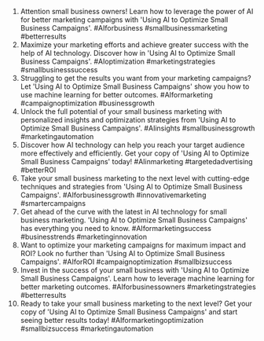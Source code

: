 1. Attention small business owners! Learn how to leverage the power of AI for better marketing campaigns with 'Using AI to Optimize Small Business Campaigns'. #AIforbusiness #smallbusinessmarketing #betterresults
2. Maximize your marketing efforts and achieve greater success with the help of AI technology. Discover how in 'Using AI to Optimize Small Business Campaigns'. #AIoptimization #marketingstrategies #smallbusinesssuccess
3. Struggling to get the results you want from your marketing campaigns? Let 'Using AI to Optimize Small Business Campaigns' show you how to use machine learning for better outcomes. #AIformarketing #campaignoptimization #businessgrowth
4. Unlock the full potential of your small business marketing with personalized insights and optimization strategies from 'Using AI to Optimize Small Business Campaigns'. #AIinsights #smallbusinessgrowth #marketingautomation
5. Discover how AI technology can help you reach your target audience more effectively and efficiently. Get your copy of 'Using AI to Optimize Small Business Campaigns' today! #AIinmarketing #targetedadvertising #betterROI
6. Take your small business marketing to the next level with cutting-edge techniques and strategies from 'Using AI to Optimize Small Business Campaigns'. #AIforbusinessgrowth #innovativemarketing #smartercampaigns
7. Get ahead of the curve with the latest in AI technology for small business marketing. 'Using AI to Optimize Small Business Campaigns' has everything you need to know. #AIformarketingsuccess #businesstrends #marketinginnovation
8. Want to optimize your marketing campaigns for maximum impact and ROI? Look no further than 'Using AI to Optimize Small Business Campaigns'. #AIforROI #campaignoptimization #smallbizsuccess
9. Invest in the success of your small business with 'Using AI to Optimize Small Business Campaigns'. Learn how to leverage machine learning for better marketing outcomes. #AIforbusinessowners #marketingstrategies #betterresults
10. Ready to take your small business marketing to the next level? Get your copy of 'Using AI to Optimize Small Business Campaigns' and start seeing better results today! #AIformarketingoptimization #smallbizsuccess #marketingautomation
